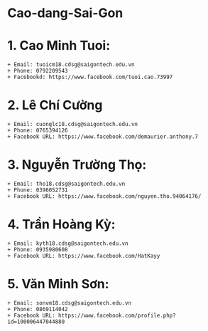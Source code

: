 # Cao-dang-Sai-Gon
# 1. Cao Minh Tuoi:
	+ Email: tuoicm18.cdsg@saigontech.edu.vn
	+ Phone: 0792209543
	+ Facebookd: https://www.facebook.com/tuoi.cao.73997
# 2. Lê Chí Cường
	+ Email: cuonglc18.cdsg@saigontech.edu.vn
	+ Phone: 0765394126
	+ Facebook URL: https://www.facebook.com/demaurier.anthony.7
# 3. Nguyễn Trường Thọ:
	+ Email: tho18.cdsg@saigontech.edu.vn
	+ Phone: 0396052731
	+ Facebook URL: https://www.facebook.com/nguyen.tho.94064176/
# 4. Trần Hoàng Kỳ:
	+ Email: kyth18.cdsg@saigontech.edu.vn
	+ Phone: 0935980608
	+ Facebook URL: https://www.facebook.com/HatKayy
# 5. Văn Minh Sơn:
	+ Email: sonvm18.cdsg@saigontech.edu.vn
	+ Phone: 0869114042
	+ Facebook URL: https://www.facebook.com/profile.php?id=100006447044880
